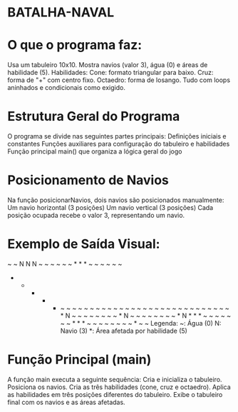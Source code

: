 # BATALHA-NAVAL

# O que o programa faz:
Usa um tabuleiro 10x10.
Mostra navios (valor 3), água (0) e áreas de habilidade (5).
Habilidades:
Cone: formato triangular para baixo.
Cruz: forma de "+" com centro fixo.
Octaedro: forma de losango.
Tudo com loops aninhados e condicionais como exigido.

# Estrutura Geral do Programa
O programa se divide nas seguintes partes principais:
Definições iniciais e constantes
Funções auxiliares para configuração do tabuleiro e habilidades
Função principal main() que organiza a lógica geral do jogo

# Posicionamento de Navios
Na função posicionarNavios, dois navios são posicionados manualmente:
Um navio horizontal (3 posições)
Um navio vertical (3 posições)
Cada posição ocupada recebe o valor 3, representando um navio.

# Exemplo de Saída Visual:
~ ~ N N N ~ ~ ~ ~ ~ 
~ * * * ~ ~ ~ ~ ~ ~ 
* * * * * ~ ~ ~ ~ ~ 
~ ~ ~ ~ ~ ~ ~ ~ ~ ~ 
~ ~ ~ ~ ~ ~ ~ ~ ~ ~ 
~ ~ ~ ~ * N ~ ~ ~ ~ 
~ ~ ~ ~ * N ~ ~ ~ ~ 
~ ~ ~ ~ * N * * * ~ 
~ ~ ~ ~ ~ ~ * * * ~ 
~ ~ ~ ~ ~ ~ ~ * ~ ~ 
Legenda:
~: Água (0)
N: Navio (3)
*: Área afetada por habilidade (5)

# Função Principal (main)
A função main executa a seguinte sequência:
Cria e inicializa o tabuleiro.
Posiciona os navios.
Cria as três habilidades (cone, cruz e octaedro).
Aplica as habilidades em três posições diferentes do tabuleiro.
Exibe o tabuleiro final com os navios e as áreas afetadas.